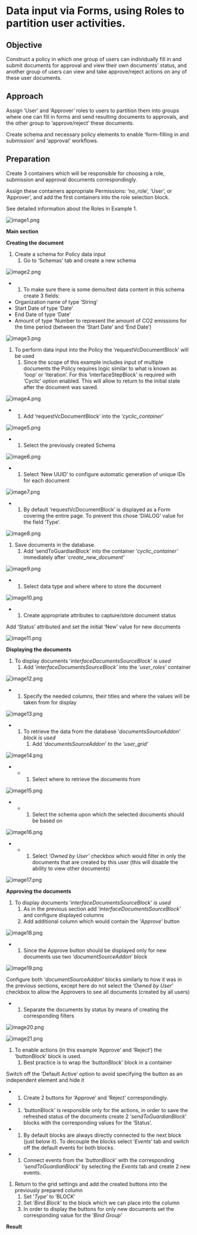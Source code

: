 # Data input via Forms, using Roles to partition user activities.

## **Objective**

Construct a policy in which one group of users can individually fill in and submit documents for approval and view their own documents’ status, and another group of users can view and take approve/reject actions on any of these user documents.

## **Approach**

Assign ‘User’ and ‘Approver’ roles to users to partition them into groups where one can fill in forms and send resulting documents to approvals, and the other group to ‘approve/reject’ these documents.

Create schema and necessary policy elements to enable ‘form-filling in and submission’ and ‘approval’ workflows.

## **Preparation**

Create 3 containers which will be responsible for choosing a role, submission and approval documents correspondingly.

Assign these containers appropriate Permissions: ‘no\_role’, ‘User’, or ‘Approver’, and add the first containers into the role selection block.

See detailed information about the Roles in Example 1.

![image1.png](<../../../.gitbook/assets/0 (1).png>)

**Main section**

**Creating the document**

1. Create a schema for Policy data input
   1. Go to ‘Schemas’ tab and create a new schema

![image2.png](<../../../.gitbook/assets/1 (1).png>)

*
  1. To make sure there is some demo/test data content in this schema create 3 fields:
* Organization name of type ‘String’
* Start Date of type ‘Date’
* End Date of type ‘Date’
* Amount of type ‘Number to represent the amount of CO2 emissions for the time period (between the ‘Start Date’ and ‘End Date’)

![image3.png](<../../../.gitbook/assets/2 (2).png>)

1. To perform data input into the Policy the ‘requestVcDocumentBlock’ will be used
   1. Since the scope of this example includes input of multiple documents the Policy requires logic similar to what is known as ‘loop’ or ‘iteration’. For this ‘interfaceStepBlock’ is required with ‘Cyclic’ option enabled. This will allow to return to the initial state after the document was saved.

![image4.png](<../../../.gitbook/assets/3 (1).png>)

*
  1. Add ‘requestVcDocumentBlock’ into the ‘_cyclic\_container_’

![image5.png](<../../../.gitbook/assets/4 (1).png>)

*
  1. Select the previously created Schema

![image6.png](<../../../.gitbook/assets/5 (1).png>)

*
  1. Select ‘New UUID’ to configure automatic generation of unique IDs for each document

![image7.png](<../../../.gitbook/assets/6 (1).png>)

*
  1. By default ‘requestVcDocumentBlock’ is displayed as a Form covering the entire page. To prevent this chose ‘DIALOG’ value for the field ‘Type’.

![image8.png](<../../../.gitbook/assets/7 (1).png>)

1. Save documents in the database.
   1. Add ‘sendToGuardianBlock’ into the container ‘_cyclic\_container’_ immediately after ‘_create\_new\_document’_

![image9.png](<../../../.gitbook/assets/8 (1).png>)

*
  1. Select data type and where where to store the document

![image10.png](<../../../.gitbook/assets/9 (1).png>)

*
  1. Create appropriate attributes to capture/store document status

Add ‘Status’ attributed and set the initial ‘New’ value for new documents

![image11.png](<../../../.gitbook/assets/10 (1).png>)

**Displaying the documents**

1. To display documents ‘_interfaceDocumentsSourceBlock’ is used_
   1. Add ’_interfaceDocumentsSourceBlock’_ into the ‘_user\_roles’_ container

![image12.png](../../../.gitbook/assets/11.png)

*
  1. Specify the needed columns, their titles and where the values will be taken from for display

![image13.png](../../../.gitbook/assets/12.png)

*
  1. To retrieve the data from the database ’_documentsSourceAddon’ block is used_
     1. Add ‘_documentsSourceAddon’ to the_ ‘_user\_grid’_

![image14.png](../../../.gitbook/assets/13.png)

*
  *
    1. Select where to retrieve the documents from

![image15.png](../../../.gitbook/assets/14.png)

*
  *
    1. Select the schema upon which the selected documents should be based on

![image16.png](../../../.gitbook/assets/15.png)

*
  *
    1. Select _‘Owned by User’_ checkbox which would filter in only the documents that are created by this user (this will disable the ability to view other documents)

![image17.png](../../../.gitbook/assets/16.png)

**Approving the documents**

1. To display documents ‘_interfaceDocumentsSourceBlock’ is used_
   1. As in the previous section add ‘_interfaceDocumentsSourceBlock’_ and configure displayed columns
   2. Add additional column which would contain the ‘_Approve_’ button

![image18.png](../../../.gitbook/assets/17.png)

*
  1. Since the Approve button should be displayed only for new documents use two ‘_documentSourceAddon_’ block

![image19.png](../../../.gitbook/assets/18.png)

Configure both ‘_documentSourceAddon_’ blocks similarly to how it was in the previous sections, except here do not select the ‘_Owned by User_’ checkbox to allow the Approvers to see all documents (created by all users)

*
  1. Separate the documents by status by means of creating the corresponding filters

![image20.png](../../../.gitbook/assets/19.png)

![image21.png](../../../.gitbook/assets/20.png)

1. To enable actions (in this example ‘Approve’ and ‘Reject’) the ‘buttonBlock’ block is used.
   1. Best practice is to wrap the ‘_buttonBlock_’ block in a container

Switch off the ‘Default Active’ option to avoid specifying the button as an independent element and hide it



*
  1. Create 2 buttons for ‘Approve’ and ‘Reject’ correspondingly.
*
  1. ‘buttonBlock’ is responsible only for the actions, in order to save the refreshed status of the documents create 2 ‘_sendToGuardianBlock_’ blocks with the corresponding values for the ‘Status’.
*
  1. By default blocks are always directly connected to the next block (just below it). To decouple the blocks select ‘_Events_’ tab and switch off the default events for both blocks.
*
  1. Connect events from the ‘_buttonBlock_’ with the corresponding ‘_sendToGuardianBlock’_ by selecting the _Events_ tab and create 2 new events.

1. Return to the grid settings and add the created buttons into the previously prepared column
   1. Set ‘_Type’_ to ‘BLOCK’
   2. Set ‘_Bind Block_’ to the block which we can place into the column
   3. In order to display the buttons for only new documents set the corresponding value for the ‘_Bind Group'_



**Result**
